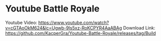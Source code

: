 # Youtube Battle Royale

Youtube Video: https://www.youtube.com/watch?v=cGTAoOkM624&lc=Ugwb-9ls5xz-RoKCPYR4AaABAg
Download Link: https://github.com/KacperGra/Youtube-Battle-Royale/releases/tag/Build
